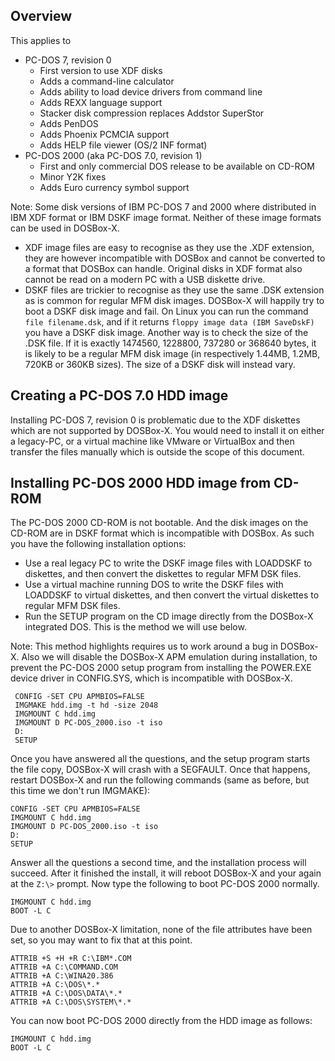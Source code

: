 
## Overview
This applies to
- PC-DOS 7, revision 0
  - First version to use XDF disks
  - Adds a command-line calculator
  - Adds ability to load device drivers from command line
  - Adds REXX language support
  - Stacker disk compression replaces Addstor SuperStor
  - Adds PenDOS
  - Adds Phoenix PCMCIA support
  - Adds HELP file viewer (OS/2 INF format)
- PC-DOS 2000 (aka PC-DOS 7.0, revision 1)
  - First and only commercial DOS release to be available on CD-ROM
  - Minor Y2K fixes
  - Adds Euro currency symbol support

Note: Some disk versions of IBM PC-DOS 7 and 2000 where distributed in IBM XDF format or IBM DSKF image format. Neither of these image formats can be used in DOSBox-X.
- XDF image files are easy to recognise as they use the .XDF extension, they are however incompatible with DOSBox and cannot be converted to a format that DOSBox can handle. Original disks in XDF format also cannot be read on a modern PC with a USB diskette drive.
- DSKF files are trickier to recognise as they use the same .DSK extension as is common for regular MFM disk images. DOSBox-X will happily try to boot a DSKF disk image and fail. On Linux you can run the command ``file filename.dsk``, and if it returns ``floppy image data (IBM SaveDskF)`` you have a DSKF disk image. Another way is to check the size of the .DSK file. If it is exactly 1474560, 1228800, 737280 or 368640 bytes, it is likely to be a regular MFM disk image (in respectively 1.44MB, 1.2MB, 720KB or 360KB sizes). The size of a DSKF disk will instead vary.

## Creating a PC-DOS 7.0 HDD image
Installing PC-DOS 7, revision 0 is problematic due to the XDF diskettes which are not supported by DOSBox-X. You would need to install it on either a legacy-PC, or a virtual machine like VMware or VirtualBox and then transfer the files manually which is outside the scope of this document.

## Installing PC-DOS 2000 HDD image from CD-ROM
The PC-DOS 2000 CD-ROM is not bootable. And the disk images on the CD-ROM are in DSKF format which is incompatible with DOSBox. As such you have the following installation options:
- Use a real legacy PC to write the DSKF image files with LOADDSKF to diskettes, and then convert the diskettes to regular MFM DSK files.
- Use a virtual machine running DOS to write the DSKF files with LOADDSKF to virtual diskettes, and then convert the virtual diskettes to regular MFM DSK files.
- Run the SETUP program on the CD image directly from the DOSBox-X integrated DOS. This is the method we will use below.

Note: This method highlights requires us to work around a bug in DOSBox-X. Also we will disable the DOSBox-X APM emulation during installation, to prevent the PC-DOS 2000 setup program from installing the POWER.EXE device driver in CONFIG.SYS, which is incompatible with DOSBox-X.
```
 CONFIG -SET CPU APMBIOS=FALSE
 IMGMAKE hdd.img -t hd -size 2048
 IMGMOUNT C hdd.img
 IMGMOUNT D PC-DOS_2000.iso -t iso
 D:
 SETUP
```
Once you have answered all the questions, and the setup program starts the file copy, DOSBox-X will crash with a SEGFAULT. Once that happens, restart DOSBox-X and run the following commands (same as before, but this time we don't run IMGMAKE):
```
CONFIG -SET CPU APMBIOS=FALSE
IMGMOUNT C hdd.img
IMGMOUNT D PC-DOS_2000.iso -t iso
D:
SETUP
```
Answer all the questions a second time, and the installation process will succeed. After it finished the install, it will reboot DOSBox-X and your again at the ``Z:\>`` prompt. Now type the following to boot PC-DOS 2000 normally.
```
IMGMOUNT C hdd.img
BOOT -L C
```
Due to another DOSBox-X limitation, none of the file attributes have been set, so you may want to fix that at this point.
```
ATTRIB +S +H +R C:\IBM*.COM
ATTRIB +A C:\COMMAND.COM
ATTRIB +A C:\WINA20.386
ATTRIB +A C:\DOS\*.*
ATTRIB +A C:\DOS\DATA\*.*
ATTRIB +A C:\DOS\SYSTEM\*.*
```

You can now boot PC-DOS 2000 directly from the HDD image as follows:
```
IMGMOUNT C hdd.img
BOOT -L C
```
